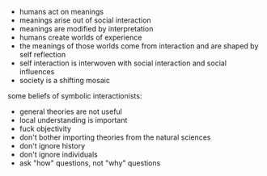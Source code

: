  - humans act on meanings
 - meanings arise out of social interaction
 - meanings are modified by interpretation
 - humans create worlds of experience
 - the meanings of those worlds come from interaction and are shaped by self reflection
 - self interaction is interwoven with social interaction and social influences
 - society is a shifting mosaic

some beliefs of symbolic interactionists:

 - general theories are not useful
 - local understanding is important
 - fuck objectivity
 - don't bother importing theories from the natural sciences
 - don't ignore history
 - don't ignore individuals
 - ask "how" questions, not "why" questions

